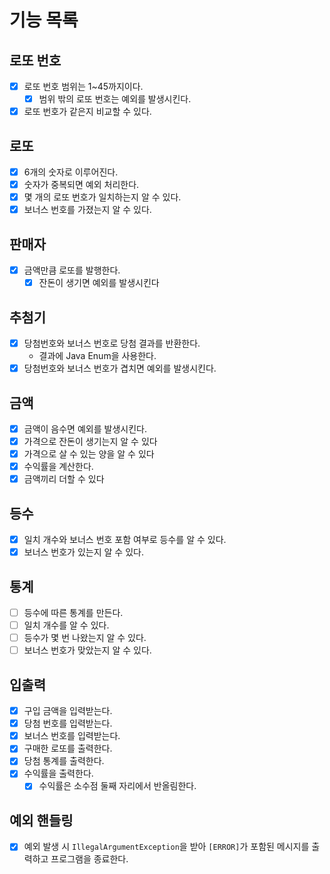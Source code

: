 # 기능 목록

## 로또 번호
- [x] 로또 번호 범위는 1~45까지이다.
  - [x] 범위 밖의 로또 번호는 예외를 발생시킨다.
- [x] 로또 번호가 같은지 비교할 수 있다.

## 로또
- [x] 6개의 숫자로 이루어진다.
- [x] 숫자가 중복되면 예외 처리한다.
- [x] 몇 개의 로또 번호가 일치하는지 알 수 있다.
- [x] 보너스 번호를 가졌는지 알 수 있다.

## 판매자
- [x] 금액만큼 로또를 발행한다.
  - [x] 잔돈이 생기면 예외를 발생시킨다

## 추첨기
- [x] 당첨번호와 보너스 번호로 당첨 결과를 반환한다.
  - 결과에 Java Enum을 사용한다.
- [x] 당첨번호와 보너스 번호가 겹치면 예외를 발생시킨다.

## 금액
- [x] 금액이 음수면 예외를 발생시킨다.
- [x] 가격으로 잔돈이 생기는지 알 수 있다
- [x] 가격으로 살 수 있는 양을 알 수 있다
- [x] 수익률을 계산한다.
- [x] 금액끼리 더할 수 있다

## 등수
- [x] 일치 개수와 보너스 번호 포함 여부로 등수를 알 수 있다.
- [x] 보너스 번호가 있는지 알 수 있다.

## 통계
- [ ] 등수에 따른 통계를 만든다.
- [ ] 일치 개수를 알 수 있다.
- [ ] 등수가 몇 번 나왔는지 알 수 있다.
- [ ] 보너스 번호가 맞았는지 알 수 있다.

## 입출력
- [x] 구입 금액을 입력받는다.
- [x] 당첨 번호를 입력받는다.
- [x] 보너스 번호를 입력받는다.
- [x] 구매한 로또를 출력한다.
- [x] 당첨 통계를 출력한다.
- [x] 수익률을 출력한다.
  - [x] 수익률은 소수점 둘째 자리에서 반올림한다.

## 예외 핸들링
- [x] 예외 발생 시 `IllegalArgumentException`을 받아 `[ERROR]`가 포함된 메시지를 출력하고 프로그램을 종료한다.